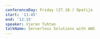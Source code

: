 ```yaml
---
conferenceDay: Friday (27.10.) Opatija
start: '11:45'
end: '12:15'
speaker: Vjeran Tuhtan
talkName: Serverless Solutions with AWS
---
```


